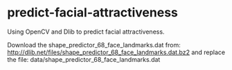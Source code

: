 # predict-facial-attractiveness
Using OpenCV and Dlib to predict facial attractiveness.

Download the shape_predictor_68_face_landmarks.dat from: 
http://dlib.net/files/shape_predictor_68_face_landmarks.dat.bz2
and replace the file: data/shape_predictor_68_face_landmarks.dat
